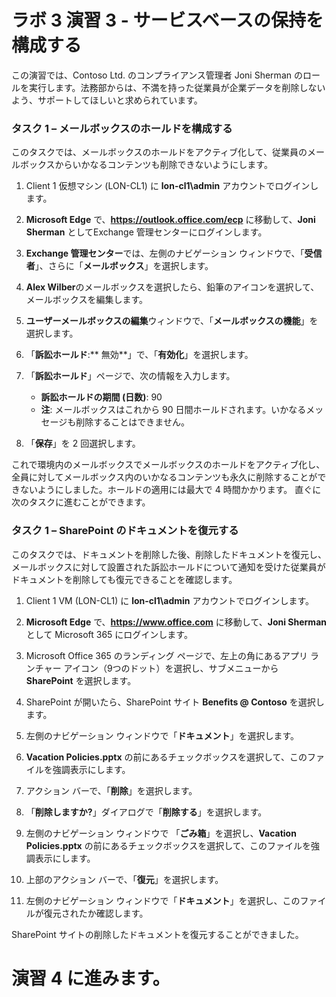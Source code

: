 ﻿# ラボ 3 演習 3 - サービスベースの保持を構成する

この演習では、Contoso Ltd. のコンプライアンス管理者 Joni Sherman のロールを実行します。法務部からは、不満を持った従業員が企業データを削除しないよう、サポートしてほしいと求められています。

### タスク 1 – メールボックスのホールドを構成する

このタスクでは、メールボックスのホールドをアクティブ化して、従業員のメールボックスからいかなるコンテンツも削除できないようにします。

1. Client 1 仮想マシン (LON-CL1) に **lon-cl1\admin** アカウントでログインします。

2. **Microsoft Edge** で、**https://outlook.office.com/ecp** に移動して、**Joni Sherman** としてExchange 管理センターにログインします。

3. **Exchange 管理センター**では、左側のナビゲーション ウィンドウで、「**受信者**」、さらに「**メールボックス**」を選択します。

4. **Alex Wilber**のメールボックスを選択したら、鉛筆のアイコンを選択して、メールボックスを編集します。

5. **ユーザーメールボックスの編集**ウィンドウで、「**メールボックスの機能**」を選択します。

6. 「**訴訟ホールド**:** 無効**」で、「**有効化**」を選択します。

7. 「**訴訟ホールド**」ページで、次の情報を入力します。

    - **訴訟ホールドの期間 (日数)**: 90
    - **注**: メールボックスはこれから 90 日間ホールドされます。いかなるメッセージも削除することはできません。

8. 「**保存**」を 2 回選択します。

これで環境内のメールボックスでメールボックスのホールドをアクティブ化し、全員に対してメールボックス内のいかなるコンテンツも永久に削除することができないようにしました。ホールドの適用には最大で 4 時間かかります。  直ぐに次のタスクに進むことができます。

### タスク 1 – SharePoint のドキュメントを復元する

このタスクでは、ドキュメントを削除した後、削除したドキュメントを復元し、メールボックスに対して設置された訴訟ホールドについて通知を受けた従業員がドキュメントを削除しても復元できることを確認します。

1. Client 1 VM (LON-CL1) に **lon-cl1\admin** アカウントでログインします。

2. **Microsoft Edge** で、**https://www.office.com** に移動して、**Joni Sherman** として Microsoft 365 にログインします。

3. Microsoft Office 365 のランディング ページで、左上の角にあるアプリ ランチャー アイコン（9つのドット）を選択し、サブメニューから **SharePoint** を選択します。

4. SharePoint が開いたら、SharePoint サイト **Benefits @ Contoso** を選択します。

5. 左側のナビゲーション ウィンドウで「**ドキュメント**」を選択します。

6. **Vacation Policies.pptx** の前にあるチェックボックスを選択して、このファイルを強調表示にします。

7. アクション バーで、「**削除**」を選択します。

8. 「**削除しますか?**」ダイアログで「**削除する**」を選択します。

9. 左側のナビゲーション ウィンドウで 「**ごみ箱**」を選択し、**Vacation Policies.pptx** の前にあるチェックボックスを選択して、このファイルを強調表示にします。

10. 上部のアクション バーで、「**復元**」を選択します。

11. 左側のナビゲーション ウィンドウで「**ドキュメント**」を選択し、このファイルが復元されたか確認します。

SharePoint サイトの削除したドキュメントを復元することができました。

# 演習 4 に進みます。